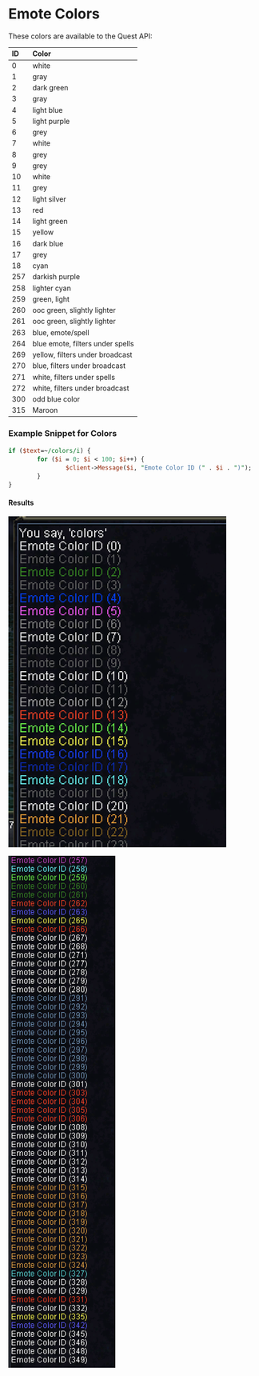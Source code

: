 # Emote Colors

These colors are available to the Quest API:

| ID | Color |
| :--- | :--- |
| 0 | white |
| 1 | gray |
| 2 | dark green |
| 3 | gray |
| 4 | light blue |
| 5 | light purple |
| 6 | grey |
| 7 | white |
| 8 | grey |
| 9 | grey |
| 10 | white |
| 11 | grey |
| 12 | light silver |
| 13 | red |
| 14 | light green |
| 15 | yellow |
| 16 | dark blue |
| 17 | grey |
| 18 | cyan |
| 257 | darkish purple |
| 258 | lighter cyan |
| 259 | green, light |
| 260 | ooc green, slightly lighter |
| 261 | ooc green, slightly lighter |
| 263 | blue, emote/spell |
| 264 | blue emote, filters under spells |
| 269 | yellow, filters under broadcast |
| 270 | blue, filters under broadcast |
| 271 | white, filters under spells |
| 272 | white, filters under broadcast |
| 300 | odd blue color |
| 315 | Maroon |

### Example Snippet for Colors

```perl
if ($text=~/colors/i) {
        for ($i = 0; $i < 100; $i++) {
                $client->Message($i, "Emote Color ID (" . $i . ")");
        }
}
```

#### Results

![Lower Range](../../.gitbook/assets/42428214-3a32a11e-82f8-11e8-9bfa-fe5175b4996f.png)

![Higher Range](../../.gitbook/assets/42428277-96bea77a-82f8-11e8-8cd6-5d43920f5f6e.png)



